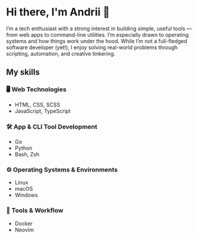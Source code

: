 # Hi there, I'm Andrii 👋

I’m a tech enthusiast with a strong interest in building simple, useful tools — from web apps to command-line utilities. I’m especially drawn to operating systems and how things work under the hood.
While I’m not a full-fledged software developer (yet!), I enjoy solving real-world problems through scripting, automation, and creative tinkering.

## My skills

### 🖥️ Web Technologies
- HTML, CSS, SCSS
- JavaScript, TypeScript

### 🛠️ App & CLI Tool Development
- Go
- Python
- Bash, Zsh

### ⚙️ Operating Systems & Environments
- Linux
- macOS
- Windows

### 🧰 Tools & Workflow
- Docker
- Neovim

<!--
**aandrku/aandrku** is a ✨ _special_ ✨ repository because its `README.md` (this file) appears on your GitHub profile.

Here are some ideas to get you started:

- 🔭 I’m currently working on ...
- 🌱 I’m currently learning ...
- 👯 I’m looking to collaborate on ...
- 🤔 I’m looking for help with ...
- 💬 Ask me about ...
- 📫 How to reach me: ...
- 😄 Pronouns: ...
- ⚡ Fun fact: ...
-->

